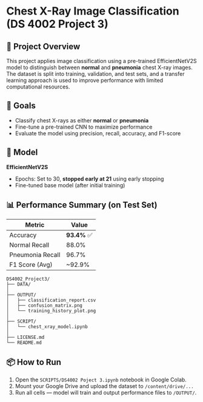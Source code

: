 # Chest X-Ray Image Classification (DS 4002 Project 3)

## 📌 Project Overview

This project applies image classification using a pre-trained EfficientNetV2S model to distinguish between **normal** and **pneumonia** chest X-ray images. The dataset is split into training, validation, and test sets, and a transfer learning approach is used to improve performance with limited computational resources.

## 🎯 Goals

- Classify chest X-rays as either **normal** or **pneumonia**
- Fine-tune a pre-trained CNN to maximize performance
- Evaluate the model using precision, recall, accuracy, and F1-score

## 🧠 Model

**EfficientNetV2S**
- Epochs: Set to 30, **stopped early at 21** using early stopping
- Fine-tuned base model (after initial training)

## 📊 Performance Summary (on Test Set)

| Metric        | Value    |
|---------------|----------|
| Accuracy      | **93.4%** ✅ |
| Normal Recall | 88.0% |
| Pneumonia Recall | 96.7% |
| F1 Score (Avg) | ~92.9% |

```
DS4002_Project3/
├── DATA/                        
│
├── OUTPUT/                      
│   ├── classification_report.csv
│   ├── confusion_matrix.png
│   └── training_history_plot.png
│
├── SCRIPT/                      
│   └── chest_xray_model.ipynb
│
├── LICENSE.md                   
└── README.md                    
```

## 📦 How to Run

1. Open the `SCRIPTS/DS4002 Poject 3.ipynb` notebook in Google Colab.
2. Mount your Google Drive and upload the dataset to `/content/drive/...`
3. Run all cells — model will train and output performance files to `/OUTPUT/`.

